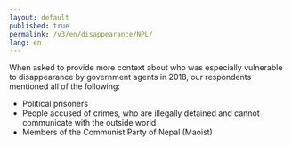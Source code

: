```yaml
---
layout: default
published: true
permalink: /v3/en/disappearance/NPL/
lang: en
---
```


When asked to provide more context about who was especially vulnerable to disappearance by government agents in 2018, our respondents mentioned all of the following:
-	Political prisoners
-	People accused of crimes, who are illegally detained and cannot communicate with the outside world
-	Members of the Communist Party of Nepal (Maoist)


